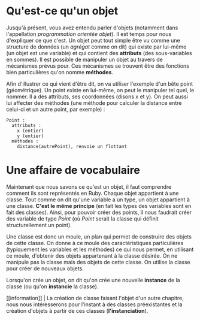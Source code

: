 # Qu'est-ce qu'un objet

Jusqu'à présent, vous avez entendu parler d'objets (notamment dans l'appellation *programmation orientée objet*). Il est temps pour nous d'expliquer ce que c'est. Un objet peut tout simple être vu comme une structure de données (un *agrégat* comme on dit) qui existe par lui-même (un objet est une variable) et qui contient des **attributs** (des sous-variables en sommes). Il est possible de manipuler un objet au travers de mécanismes prévus pour. Ces mécanismes se trouvent être des fonctions bien particulières qu'on nomme **méthodes**.

Afin d'illustrer ce qui vient d'être dit, on va utiliser l'exemple d'un bête point (géométrique). Un point existe en lui-même, on peut le manipuler tel quel, le nommer. Il a des attributs, ses coordonnées (disons x et y). On peut aussi lui affecter des méthodes (une méthode pour calculer la distance entre celui-ci et un autre point, par exemple) :

```text
Point :
  attributs :
    x (entier)
    y (entier)
  méthodes :
    distance(autrePoint), renvoie un flottant
```

# Une affaire de vocabulaire

Maintenant que nous savons ce qu'est un objet, il faut comprendre comment ils sont représentés en Ruby. Chaque objet appartient à une classe. Tout comme on dit qu'une variable a un type, un objet appartient à une classe. **C'est le même principe** (en fait les types des variables sont en fait des classes). Ainsi, pour pouvoir créer des points, il nous faudrait créer des variable de type *Point* (où *Point* serait la classe qui définit structurellement un point).

Une classe est donc un moule, un plan qui permet de construire des objets de cette classe. On donne à ce moule des caractéristiques particulières (typiquement les variables et les méthodes) ce qui nous permet, en utilisant ce moule, d'obtenir des objets appartenant à la classe désirée. On ne manipule pas la classe mais des objets de cette classe. On utilise la classe pour créer de nouveaux objets. 

Lorsqu'on crée un objet, on dit qu'on crée une nouvelle **instance** de la classe (ou qu'on **instancie** la classe).  

[[information]]
| La création de classe faisant l'objet d'un autre chapitre, nous nous intéresserons pour l'instant à des classes préexistantes et la création d'objets à partir de ces classes (**l'instanciation**).
